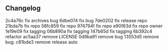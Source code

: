 

## Changelog

2c4a76c fix archives bug
6dbe074 fix bug
7de0202 fix release repo
21bda7b fix repo
58fc859 fix repo
974794f fix repo
e90f63d fix repo owner
1e19e09 fix tagging
06b890a fix tagging
147b65d fix tagging
6b392c4 refactor
ac5aa37 remove LICENSE
0d9ba91 remove bug
13553d5 remove bug:
c81bde3 remove release auto

